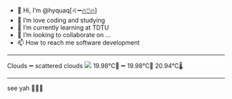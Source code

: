 - 👋 Hi, I’m @hyquaq[♌➖[🔥🖱️🔥](https://hyquaq.github.io/hyquaq/index.html)]
- 👀 I’m love coding and studying
- 🌱 I’m currently learning at TDTU
- 💞️ I’m looking to collaborate on ...
- 📫 How to reach me software development
- ---
Clouds ➖ scattered clouds
![](http://openweathermap.org/img/wn/03d.png)
 19.98°C🥰 ➖ 19.98°C🧊  20.94°C🌡️
- ---
see yah 👋👋👋
